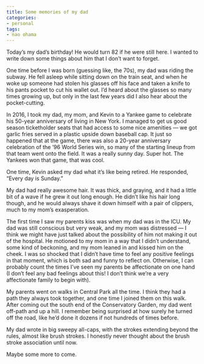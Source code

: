 ```yaml
---
title: Some memories of my dad
categories: 
- personal
tags: 
- nao ohama
---
```


Today’s my dad’s birthday! He would turn 82 if he were still here. I wanted to write down some things about him that I don’t want to forget.

One time before I was born (guessing like, the 70s), my dad was riding the subway. He fell asleep while sitting down on the train seat, and when he woke up someone had stolen his glasses off his face and taken a knife to his pants pocket to cut his wallet out. I’d heard about the glasses so many times growing up, but only in the last few years did I also hear about the pocket-cutting.

In 2016, I took my dad, my mom, and Kevin to a Yankee game to celebrate his 50-year anniversary of living in New York. I managed to get us good season ticketholder seats that had access to some nice amenities — we got garlic fries served in a plastic upside down baseball cap. It just so happened that at the game, there was also a 20-year anniversary celebration of the ’96 World Series win, so many of the starting lineup from that team went onto the field. It was a really sunny day. Super hot. The Yankees won that game, that was cool.

One time, Kevin asked my dad what it’s like being retired. He responded, “Every day is Sunday.”

My dad had really awesome hair. It was thick, and graying, and it had a little bit of a wave if he grew it out long enough. He didn’t like his hair long though, and he would always shave it down himself with a pair of clippers, much to my mom’s exasperation.

The first time I saw my parents kiss was when my dad was in the ICU. My dad was still conscious but very weak, and my mom was distressed — I think we might have just talked about the possibility of him not making it out of the hospital. He motioned to my mom in a way that I didn’t understand, some kind of beckoning, and my mom leaned in and kissed him on the cheek. I was so shocked that I didn’t have time to feel any positive feelings in that moment, which is both sad and funny to reflect on. Otherwise, I can probably count the times I’ve seen my parents be affectionate on one hand (I don’t feel any bad feelings about this! I don’t think we’re a very affectionate family to begin with).

My parents went on walks in Central Park all the time. I think they had a path they always took together, and one time I joined them on this walk. After coming out the south end of the Conservatory Garden, my dad went off-path and up a hill. I remember being surprised at how surely he turned off the road, like he’d done it dozens if not hundreds of times before. 

My dad wrote in big sweepy all-caps, with the strokes extending beyond the rules, almost like  brush strokes. I honestly never thought about the brush stroke association until now. 

Maybe some more to come. 